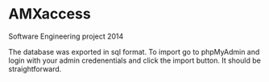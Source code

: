 AMXaccess
=========

Software Engineering project 2014

The database was exported in sql format. To import go to phpMyAdmin and login with your admin credenentials and click the import button. It should be straightforward.
